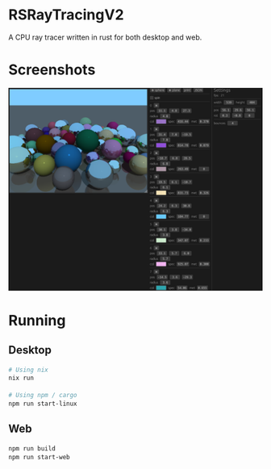 # RSRayTracingV2

A CPU ray tracer written in rust for both desktop and web.

# Screenshots

![Screenshot](./screenshots/screenshot.png)

# Running

## Desktop

```bash
# Using nix
nix run

# Using npm / cargo
npm run start-linux
```

## Web

```bash
npm run build
npm run start-web
```

